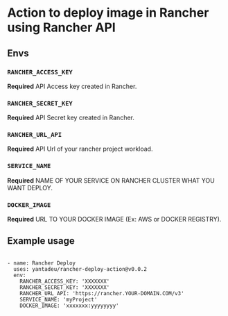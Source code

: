 # Action to deploy image in Rancher using Rancher API

## Envs

### `RANCHER_ACCESS_KEY`

**Required** API Access key created in Rancher.

### `RANCHER_SECRET_KEY`

**Required** API Secret key created in Rancher.

### `RANCHER_URL_API`

**Required** API Url of your rancher project workload.

### `SERVICE_NAME`

**Required** NAME OF YOUR SERVICE ON RANCHER CLUSTER WHAT YOU WANT DEPLOY.

### `DOCKER_IMAGE`

**Required** URL TO YOUR DOCKER IMAGE (Ex: AWS or DOCKER REGISTRY).


## Example usage
`````
  
- name: Rancher Deploy
  uses: yantadeu/rancher-deploy-action@v0.0.2
  env:
    RANCHER_ACCESS_KEY: 'XXXXXXX'
    RANCHER_SECRET_KEY: 'XXXXXXX'
    RANCHER_URL_API: 'https://rancher.YOUR-DOMAIN.COM/v3'
    SERVICE_NAME: 'myProject'
    DOCKER_IMAGE: 'xxxxxxx:yyyyyyyy'